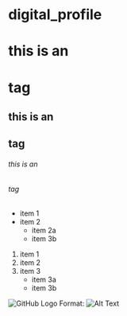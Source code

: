 # digital_profile
# this is an <h1> tag
## this is an <h2> tag
###### this is an <h6> tag
  
  * item 1
  * item 2
     * item 2a
     * item 3b
  
  1. item 1
  2. item 2
  3. item 3
     * item 3a
     * item 3b

![GitHub Logo](/images/logo.png)
Format: ![Alt Text](url)

